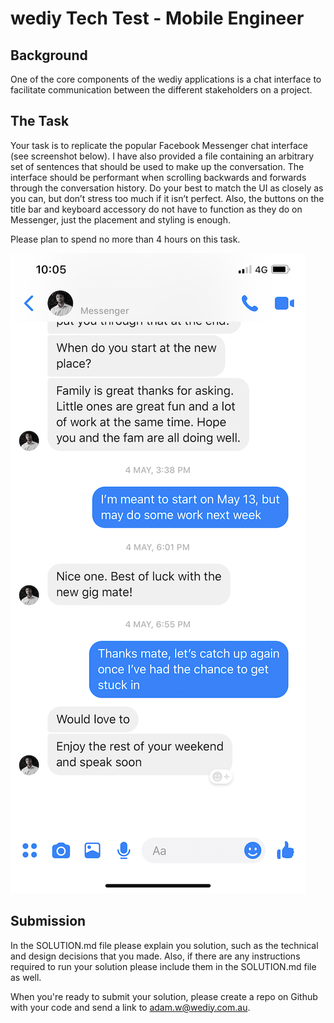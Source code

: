 # wediy Tech Test - Mobile Engineer
## Background
One of the core components of the wediy applications is a chat interface to facilitate communication between the different stakeholders on a project.

## The Task
Your task is to replicate the popular Facebook Messenger chat interface (see screenshot below).  I have also provided a file containing an arbitrary set of sentences that should be used to make up the conversation.  The interface should be performant when scrolling backwards and forwards through the conversation history.  Do your best to match the UI as closely as you can, but don’t stress too much if it isn’t perfect.  Also, the buttons on the title bar and keyboard accessory do not have to function as they do on Messenger, just the placement and styling is enough.

Please plan to spend no more than 4 hours on this task.

![(screenshot)](/messenger-screenshot.png?raw=true "(screenshot)")

## Submission
In the SOLUTION.md file please explain you solution, such as the technical and design decisions that you made.  Also, if there are any instructions required to run your solution please include them in the SOLUTION.md file as well.

When you're ready to submit your solution, please create a repo on Github with your code and send a link to adam.w@wediy.com.au.  